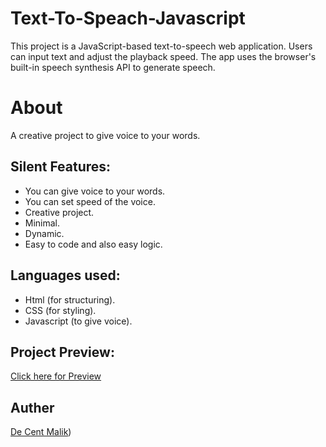 # Text-To-Speach-Javascript
 This project is a JavaScript-based text-to-speech web application. Users can input text and adjust the playback speed. The app uses the browser's built-in speech synthesis API to generate speech.
# About

A creative project to give voice to your words.

## Silent Features:


* You can give voice to your words.
* You can set speed of the voice.
* Creative project.
* Minimal.
* Dynamic.
* Easy to code and also easy logic.

## Languages used:

* Html (for structuring).
* CSS (for styling).
* Javascript (to give voice).

## Project Preview:

[Click here for Preview](https://decent-m.github.io/Text-To-Speach-Javascript/)

## Auther
[De Cent Malik](https://www.facebook.com/decentmalik.m))


